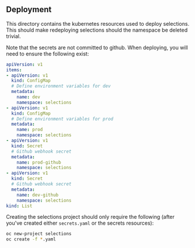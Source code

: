 ## Deployment
This directory contains the kubernetes resources used to deploy selections.
This should make redeploying selections should the namespace be deleted trivial.

Note that the secrets are not committed to github. When deploying, you will need to ensure the following exist:

```yaml
apiVersion: v1
items:
- apiVersion: v1
  kind: ConfigMap
  # Define environment variables for dev
  metadata:
    name: dev
    namespace: selections
- apiVersion: v1
  kind: ConfigMap
  # Define environment variables for prod
  metadata:
    name: prod
    namespace: selections
- apiVersion: v1
  kind: Secret
  # Github webhook secret
  metadata:
    name: prod-github
    namespace: selections
- apiVersion: v1
  kind: Secret
  # Github webhook secret
  metadata:
    name: dev-github
    namespace: selections
kind: List
```

Creating the selections project should only require the following (after you've created either `secrets.yaml` or the secrets resources):
```bash
oc new-project selections
oc create -f *.yaml
```
